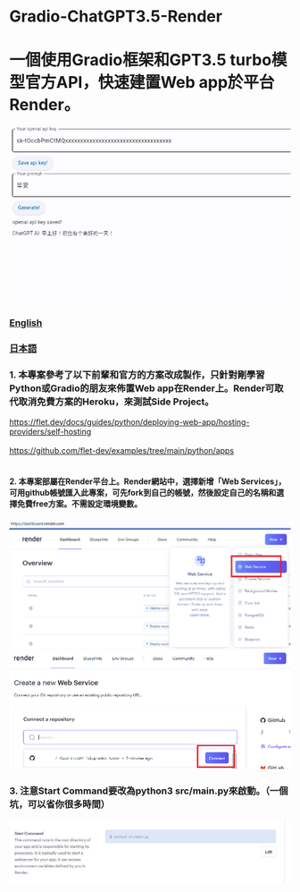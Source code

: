 # Gradio-ChatGPT3.5-Render
# 一個使用Gradio框架和GPT3.5 turbo模型官方API，快速建置Web app於平台Render。

<div align="center">
  <img src="demo/flet_web01.png" width="600"/>
</div>

### [English](https://github.com/pyfbsdk59/Gradio-ChatGPT3.5-Render/blob/main/README_en.md)
### [日本語](https://github.com/pyfbsdk59/Gradio-ChatGPT3.5-Render/blob/main/README_jp.md)


### 1. 本專案參考了以下前輩和官方的方案改成製作，只針對剛學習Python或Gradio的朋友來佈置Web app在Render上。Render可取代取消免費方案的Heroku，來測試Side Project。

https://flet.dev/docs/guides/python/deploying-web-app/hosting-providers/self-hosting<br><br>
https://github.com/flet-dev/examples/tree/main/python/apps<br><br>



#### 2. 本專案部屬在Render平台上。Render網站中，選擇新增「Web Services」，可用github帳號匯入此專案，可先fork到自己的帳號，然後設定自己的名稱和選擇免費free方案。不需設定環境變數。


<div align="center">
  <img src="demo/render1.png" width="600"/>
</div>

<div align="center">
  <img src="demo/render2.png" width="700"/>
</div>


### 3. 注意Start Command要改為python3 src/main.py來啟動。（一個坑，可以省你很多時間）

<div align="center">
  <img src="demo/render_nicegui.png" width="600"/>
</div>



